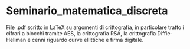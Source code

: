 # Seminario_matematica_discreta
File .pdf scritto in LaTeX su argomenti di crittografia, in particolare tratto i cifrari a blocchi tramite AES, la crittografia RSA, la crittografia Diffie-Hellman e cenni riguardo curve ellittiche e firma digitale.

